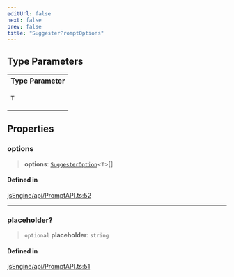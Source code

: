 ```yaml
---
editUrl: false
next: false
prev: false
title: "SuggesterPromptOptions"
---
```


## Type Parameters

<table>
<tr>
<th>Type Parameter</th>
</tr>
<tr>
<td>

`T`

</td>
</tr>
</table>

## Properties

### options

> **options**: [`SuggesterOption`](/obsidian-js-engine-plugin-docs/api/interfaces/suggesteroption/)\<`T`\>[]

#### Defined in

[jsEngine/api/PromptAPI.ts:52](https://github.com/mProjectsCode/obsidian-js-engine-plugin/blob/c8107c135035ea9518f13c9859a322a46eebe15e/jsEngine/api/PromptAPI.ts#L52)

***

### placeholder?

> `optional` **placeholder**: `string`

#### Defined in

[jsEngine/api/PromptAPI.ts:51](https://github.com/mProjectsCode/obsidian-js-engine-plugin/blob/c8107c135035ea9518f13c9859a322a46eebe15e/jsEngine/api/PromptAPI.ts#L51)
